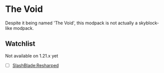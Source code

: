 # The Void

Despite it being named 'The Void', this modpack is not actually a skyblock-like modpack.

## Watchlist

Not available on 1.21.x yet

- [ ] [SlashBlade:Resharped](https://github.com/0999312/SlashBlade_Resharped/issues/61)
